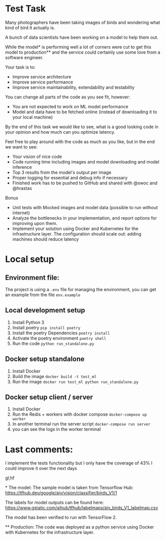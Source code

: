 # Test Task

Many photographers have been taking images of birds and wondering what kind of bird it actually is.

A bunch of data scientists have been working on a model to help them out.

While the model\* is performing well a lot of corners were cut to get this model to production\*\* and the service could certainly use some love from a software engineer.

Your task is to:

- Improve service architecture
- Improve service performance
- Improve service maintainability, extendability and testability

You can change all parts of the code as you see fit, however:

- You are not expected to work on ML model performance
- Model and data have to be fetched online (instead of downloading it to your local machine)

By the end of this task we would like to see, what is a good looking code in your opinion and how much can you optimize latency.

Feel free to play around with the code as much as you like, but in the end we want to see:

- Your vision of nice code
- Code running time including images and model downloading and model inference
- Top 3 results from the model's output per image
- Proper logging for essential and debug info if necessary
- Finished work has to be pushed to GitHub and shared with @swoc and @hrastas

Bonus

- Unit tests with Mocked images and model data (possible to run without internet)
- Analyze the bottlenecks in your implementation, and report options for improving upon them.
- Implement your solution using Docker and Kubernetes for the infrastructure layer. The configuration should scale out: adding machines should reduce latency

# Local setup

## Environment file:

The project is using a `.env` file for managing the environment, you can get an example from the file `env.example`

## Local development setup

1. Install Python 3
2. Install poetry `pip install poetry`
3. Install the poetry Dependencies `poetry install`
4. Activate the poetry environment `poetry shell`
5. Run the code `python run_standalone.py`

## Docker setup standalone

1. Install Docker
2. Build the image `docker build -t test_ml`
3. Run the image `docker run test_ml python run_standalone.py`

## Docker setup client / server

1. Install Docker
2. Run the Redis + workers with docker compose `docker-compose up worker`
3. In another terminal run the server script `docker-compose run server`
4. you can see the logs in the worker terminal

# Last comments:

I implement the tests functionality but I only have the coverage of 43% I could improve it over the next days

gl;hf

\* The model:
The sample model is taken from Tensorflow Hub:
https://tfhub.dev/google/aiy/vision/classifier/birds_V1/1

The labels for model outputs can be found here:
https://www.gstatic.com/aihub/tfhub/labelmaps/aiy_birds_V1_labelmap.csv

The model has been verified to run with TensorFlow 2.

\*\* Production: The code was deployed as a python service using Docker with Kubernetes for the infrastructure layer.
